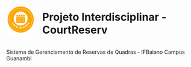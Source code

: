 <div style="display: flex; align-items: center; colunm: 2; ">
    <img src="/img/logotipo.png" alt="Logo do Sistema" style="width: 15%; margin-right: 20px;">
    <h1>Projeto Interdisciplinar - CourtReserv</h1>
</div>
 
Sistema de Gerenciamento de Reservas de Quadras - IFBaiano Campus Guanambi


